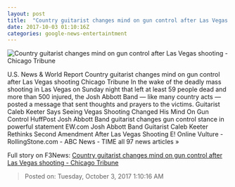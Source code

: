 ```yaml
---
layout: post
title:  "Country guitarist changes mind on gun control after Las Vegas shooting - Chicago Tribune"
date: 2017-10-03 01:10:16Z
categories: google-news-entertaintment
---
```


![Country guitarist changes mind on gun control after Las Vegas shooting - Chicago Tribune](http://www.trbimg.com/img-59d2d369/turbine/ct-country-guitarist-vegas-shooting-gun-control-20171002)

U.S. News & World Report Country guitarist changes mind on gun control after Las Vegas shooting Chicago Tribune In the wake of the deadly mass shooting in Las Vegas on Sunday night that left at least 59 people dead and more than 500 injured, the Josh Abbott Band — like many country acts — posted a message that sent thoughts and prayers to the victims. Guitarist Caleb Keeter Says Seeing Vegas Shooting Changed His Mind On Gun Control HuffPost Josh Abbott Band guitarist changes gun control stance in powerful statement EW.com Josh Abbott Band Guitarist Caleb Keeter Rethinks Second Amendment After Las Vegas Shooting E! Online Vulture - RollingStone.com - ABC News - TIME all 97 news articles »


Full story on F3News: [Country guitarist changes mind on gun control after Las Vegas shooting - Chicago Tribune](http://www.f3nws.com/n/GWZRzG)

> Posted on: Tuesday, October 3, 2017 1:10:16 AM

